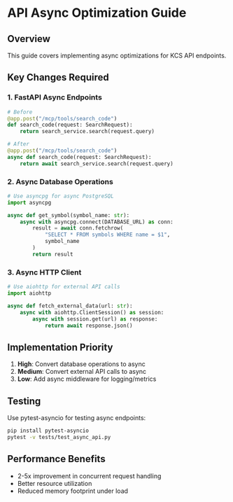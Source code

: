 # API Async Optimization Guide

## Overview

This guide covers implementing async optimizations for KCS API endpoints.

## Key Changes Required

### 1. FastAPI Async Endpoints

```python
# Before
@app.post("/mcp/tools/search_code")
def search_code(request: SearchRequest):
    return search_service.search(request.query)

# After  
@app.post("/mcp/tools/search_code")
async def search_code(request: SearchRequest):
    return await search_service.search(request.query)
```

### 2. Async Database Operations

```python
# Use asyncpg for async PostgreSQL
import asyncpg

async def get_symbol(symbol_name: str):
    async with asyncpg.connect(DATABASE_URL) as conn:
        result = await conn.fetchrow(
            "SELECT * FROM symbols WHERE name = $1", 
            symbol_name
        )
        return result
```

### 3. Async HTTP Client

```python
# Use aiohttp for external API calls
import aiohttp

async def fetch_external_data(url: str):
    async with aiohttp.ClientSession() as session:
        async with session.get(url) as response:
            return await response.json()
```

## Implementation Priority

1. **High**: Convert database operations to async
2. **Medium**: Convert external API calls to async  
3. **Low**: Add async middleware for logging/metrics

## Testing

Use pytest-asyncio for testing async endpoints:

```bash
pip install pytest-asyncio
pytest -v tests/test_async_api.py
```

## Performance Benefits

- 2-5x improvement in concurrent request handling
- Better resource utilization
- Reduced memory footprint under load

